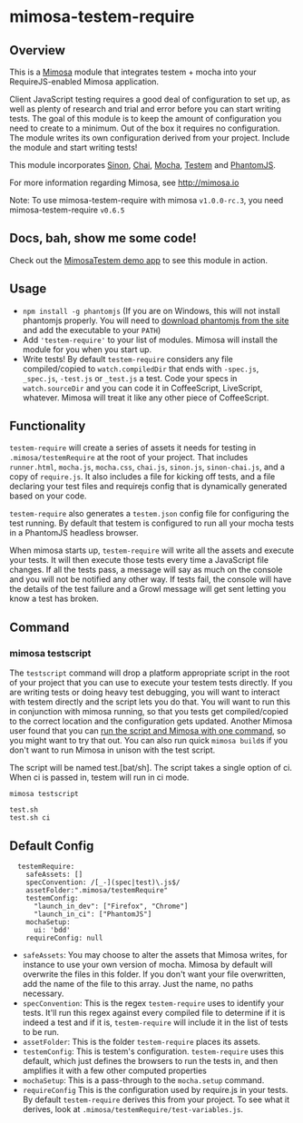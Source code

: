 mimosa-testem-require
===========

## Overview

This is a [Mimosa](http://mimosa.io) module that integrates testem + mocha into your RequireJS-enabled Mimosa application.

Client JavaScript testing requires a good deal of configuration to set up, as well as plenty of research and trial and error before you can start writing tests. The goal of this module is to keep the amount of configuration you need to create to a minimum.  Out of the box it requires no configuration. The module writes its own configuration derived from your project. Include the module and start writing tests!

This module incorporates [Sinon](http://sinonjs.org/), [Chai](http://chaijs.com/), [Mocha](http://visionmedia.github.io/mocha/), [Testem](https://github.com/airportyh/testem) and [PhantomJS](http://phantomjs.org/).

For more information regarding Mimosa, see http://mimosa.io

Note: To use mimosa-testem-require with mimosa `v1.0.0-rc.3`, you need mimosa-testem-require `v0.6.5`

## Docs, bah, show me some code!

Check out the [MimosaTestem demo app](https://github.com/dbashford/MimosaTestem) to see this module in action.

## Usage

* `npm install -g phantomjs` (If you are on Windows, this will not install phantomjs properly. You will need to [download phantomjs from the site](http://phantomjs.org/download.html) and add the executable to your `PATH`)
* Add `'testem-require'` to your list of modules.  Mimosa will install the module for you when you start up.
* Write tests!  By default `testem-require` considers any file compiled/copied to `watch.compiledDir` that ends with `-spec.js`, `_spec.js`, `-test.js` or `_test.js` a test. Code your specs in `watch.sourceDir` and you can code it in CoffeeScript, LiveScript, whatever. Mimosa will treat it like any other piece of CoffeeScript.

## Functionality

`testem-require` will create a series of assets it needs for testing in `.mimosa/testemRequire` at the root of your project.  That includes `runner.html`, `mocha.js`, `mocha.css`, `chai.js`, `sinon.js`, `sinon-chai.js`, and a copy of `require.js`.  It also includes a file for kicking off tests, and a file declaring your test files and requirejs config that is dynamically generated based on your code.

`testem-require` also generates a `testem.json` config file for configuring the test running.  By default that testem is configured to run all your mocha tests in a PhantomJS headless browser.

When mimosa starts up, `testem-require` will write all the assets and execute your tests.  It will then execute those tests every time a JavaScript file changes.  If all the tests pass, a message will say as much on the console and you will not be notified any other way.  If tests fail,  the console will have the details of the test failure and a Growl message will get sent letting you know a test has broken.

## Command

### mimosa testscript

The `testscript` command will drop a platform appropriate script in the root of your project that you can use to execute your testem tests directly.  If you are writing tests or doing heavy test debugging, you will want to interact with testem directly and the script lets you do that. You will want to run this in conjunction with mimosa running, so that you tests get compiled/copied to the correct location and the configuration gets updated.  Another Mimosa user found that you can [run the script and Mimosa with one command](https://github.com/dbashford/mimosa-testem-require/issues/5#issuecomment-23616251), so you might want to try that out.  You can also run quick `mimosa build`s if you don't want to run Mimosa in unison with the test script.

The script will be named test.[bat/sh]. The script takes a single option of ci.  When ci is passed in, testem will run in ci mode.

```
mimosa testscript
```

```
test.sh
test.sh ci
```

## Default Config

```
  testemRequire:
    safeAssets: []
    specConvention: /[_-](spec|test)\.js$/
    assetFolder:".mimosa/testemRequire"
    testemConfig:
      "launch_in_dev": ["Firefox", "Chrome"]
      "launch_in_ci": ["PhantomJS"]
    mochaSetup:
      ui: 'bdd'
    requireConfig: null
```

* `safeAssets`: You may choose to alter the assets that Mimosa writes, for instance to use your own version of mocha.  Mimosa by default will overwrite the files in this folder.  If you don't want your file overwritten, add the name of the file to this array.  Just the name, no paths necessary.
* `specConvention`: This is the regex `testem-require` uses to identify your tests. It'll run this regex against every compiled file to determine if it is indeed a test and if it is, `testem-require` will include it in the list of tests to be run.
*  `assetFolder`: This is the folder `testem-require` places its assets.
*  `testemConfig`: This is testem's configuration.  `testem-require` uses this default, which just defines the browsers to run the tests in, and then amplifies it with a few other computed properties
*  `mochaSetup`: This is a pass-through to the `mocha.setup` command.
*  `requireConfig` This is the configuration used by require.js in your tests.  By default `testem-require` derives this from your project.  To see what it derives, look at `.mimosa/testemRequire/test-variables.js`.